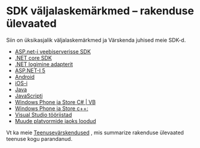 <properties 
    pageTitle="Väljalaskemärkmed – rakenduse ülevaated" 
    description="Uusimad värskendused." 
    services="application-insights" 
    documentationCenter=""
    authors="alancameronwills" 
    manager="douge"/>

<tags 
    ms.service="application-insights" 
    ms.workload="tbd" 
    ms.tgt_pltfrm="ibiza" 
    ms.devlang="na" 
    ms.topic="article" 
    ms.date="01/28/2016" 
    ms.author="awills"/>
 
# <a name="sdk-release-notes---application-insights"></a>SDK väljalaskemärkmed – rakenduse ülevaated


Siin on üksikasjalik väljalaskemärkmed ja Värskenda juhised meie SDK-d.

* [ASP.net-i veebiserverisse SDK](https://github.com/Microsoft/ApplicationInsights-server-dotnet/releases)
* [.NET core SDK](https://github.com/Microsoft/ApplicationInsights-dotnet/releases) 
* [.NET logimine adapterit](https://github.com/Microsoft/ApplicationInsights-dotnet-logging/releases)
* [ASP.NET-I 5](https://github.com/Microsoft/ApplicationInsights-aspnet5/releases)
* [Android](https://github.com/Microsoft/ApplicationInsights-Android/releases)
* [iOS-i](https://github.com/Microsoft/ApplicationInsights-iOS)
* [Java](https://github.com/Microsoft/ApplicationInsights-Java)
* [JavaScripti](https://github.com/Microsoft/ApplicationInsights-JS/commits/master)
* [Windows Phone ja Store C# | VB](app-insights-release-notes-windows.md)
* [Windows Phone ja Store c++:](https://github.com/Microsoft/ApplicationInsights-CPP/releases)
* [Visual Studio tööriistad](app-insights-release-notes-vsix.md)
* [Muude platvormide jaoks loodud](https://github.com/Microsoft/ApplicationInsights-Home)

Vt ka meie [Teenusevärskendused](https://azure.microsoft.com/updates/?service=application-insights) , mis summarize rakenduse ülevaated teenuse kogu parandanud.


